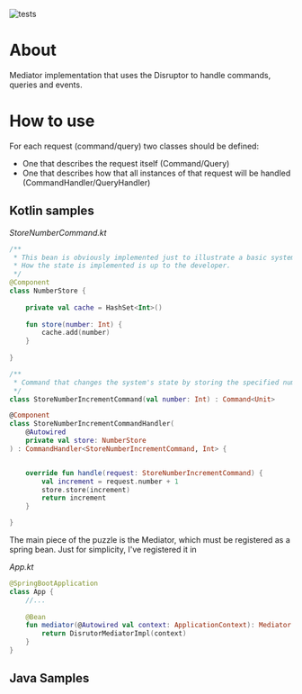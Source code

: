 
![tests](https://github.com/cosmyn9708/spring-disrutor-mediatr/actions/workflows/gradle-test.yml/badge.svg)

# About
Mediator implementation that uses the Disruptor to handle commands, queries and events.

# How to use
For each request (command/query) two classes should be defined:
- One that describes the request itself (Command/Query)
- One that describes how that all instances of that request will be handled (CommandHandler/QueryHandler)

## Kotlin samples
*StoreNumberCommand.kt*

```kotlin
/**
 * This bean is obviously implemented just to illustrate a basic system state. 
 * How the state is implemented is up to the developer.
 */
@Component
class NumberStore {
    
    private val cache = HashSet<Int>()
    
    fun store(number: Int) {
        cache.add(number)
    }
    
}

/**
 * Command that changes the system's state by storing the specified number's increment. 
 */
class StoreNumberIncrementCommand(val number: Int) : Command<Unit>

@Component
class StoreNumberIncrementCommandHandler(
    @Autowired
    private val store: NumberStore
) : CommandHandler<StoreNumberIncrementCommand, Int> {


    override fun handle(request: StoreNumberIncrementCommand) {
        val increment = request.number + 1
        store.store(increment)
        return increment
    }

}
```

The main piece of the puzzle is the Mediator, which must be registered as a spring bean. Just for simplicity, I've registered it in

*App.kt*
```kotlin
@SpringBootApplication
class App {
    //...
    
    @Bean
    fun mediator(@Autowired val context: ApplicationContext): Mediator {
        return DisrutorMediatorImpl(context) 
    }
}
```

## Java Samples

